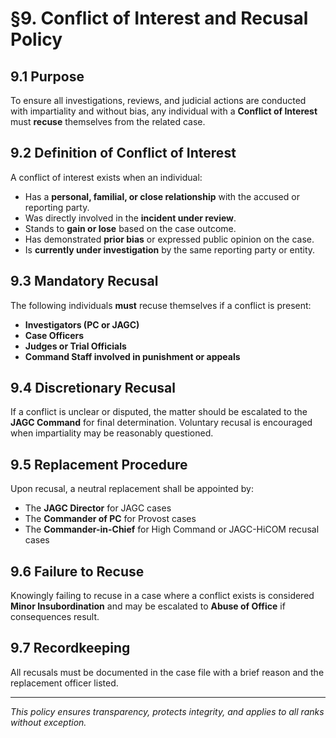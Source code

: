 # §9. Conflict of Interest and Recusal Policy

## 9.1 Purpose  
To ensure all investigations, reviews, and judicial actions are conducted with impartiality and without bias, any individual with a **Conflict of Interest** must **recuse** themselves from the related case.

## 9.2 Definition of Conflict of Interest  
A conflict of interest exists when an individual:  
- Has a **personal, familial, or close relationship** with the accused or reporting party.  
- Was directly involved in the **incident under review**.  
- Stands to **gain or lose** based on the case outcome.  
- Has demonstrated **prior bias** or expressed public opinion on the case.  
- Is **currently under investigation** by the same reporting party or entity.

## 9.3 Mandatory Recusal  
The following individuals **must** recuse themselves if a conflict is present:  
- **Investigators (PC or JAGC)**  
- **Case Officers**  
- **Judges or Trial Officials**  
- **Command Staff involved in punishment or appeals**

## 9.4 Discretionary Recusal  
If a conflict is unclear or disputed, the matter should be escalated to the **JAGC Command** for final determination. Voluntary recusal is encouraged when impartiality may be reasonably questioned.

## 9.5 Replacement Procedure  
Upon recusal, a neutral replacement shall be appointed by:  
- The **JAGC Director** for JAGC cases  
- The **Commander of PC** for Provost cases  
- The **Commander-in-Chief** for High Command or JAGC-HiCOM recusal cases

## 9.6 Failure to Recuse  
Knowingly failing to recuse in a case where a conflict exists is considered **Minor Insubordination** and may be escalated to **Abuse of Office** if consequences result.

## 9.7 Recordkeeping  
All recusals must be documented in the case file with a brief reason and the replacement officer listed.

---

*This policy ensures transparency, protects integrity, and applies to all ranks without exception.*